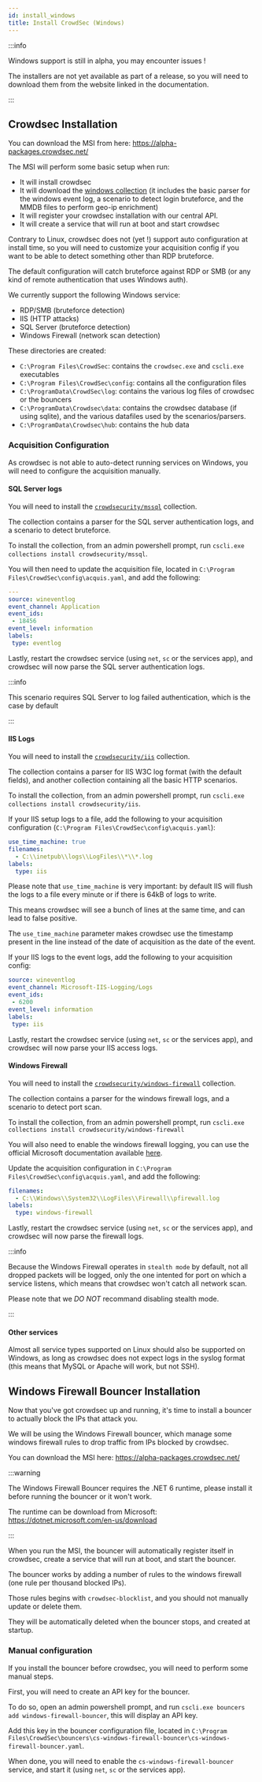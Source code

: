 ```yaml
---
id: install_windows
title: Install CrowdSec (Windows)
---
```



:::info

Windows support is still in alpha, you may encounter issues !

The installers are not yet available as part of a release, so you will need to download them from the website linked in the documentation.

:::

## Crowdsec Installation

You can download the MSI from here: https://alpha-packages.crowdsec.net/

The MSI will perform some basic setup when run:
 - It will install crowdsec
 - It will download the [windows collection](https://hub.crowdsec.net/author/crowdsecurity/collections/windows) (it includes the basic parser for the windows event log, a scenario to detect login bruteforce, and the MMDB files to perform geo-ip enrichment)
 - It will register your crowdsec installation with our central API.
 - It will create a service that will run at boot and start crowdsec

Contrary to Linux, crowdsec does not (yet !) support auto configuration at install time, so you will need to customize your acquisition config if you want to be able to detect something other than RDP bruteforce.

The default configuration will catch bruteforce against RDP or SMB (or any kind of remote authentication that uses Windows auth).

We currently support the following Windows service:
 - RDP/SMB (bruteforce detection)
 - IIS (HTTP attacks)
 - SQL Server (bruteforce detection)
 - Windows Firewall (network scan detection)

These directories are created:
 - `C:\Program Files\CrowdSec`: contains the `crowdsec.exe` and `cscli.exe` executables
 - `C:\Program Files\CrowdSec\config`: contains all the configuration files
 - `C:\ProgramData\CrowdSec\log`: contains the various log files of crowdsec or the bouncers
 - `C:\ProgramData\Crowdsec\data`: contains the crowdsec database (if using sqlite), and the various datafiles used by the scenarios/parsers.
 - `C:\ProgramData\Crowdsec\hub`: contains the hub data

### Acquisition Configuration

As crowdsec is not able to auto-detect running services on Windows, you will need to configure the acquisition manually.

#### SQL Server logs

You will need to install the [`crowdsecurity/mssql`](https://hub.crowdsec.net/author/crowdsecurity/collections/mssql) collection.

The collection contains a parser for the SQL server authentication logs, and a scenario to detect bruteforce.

To install the collection, from an admin powershell prompt, run `cscli.exe collections install crowdsecurity/mssql`.

You will then need to update the acquisition file, located in `C:\Program Files\CrowdSec\config\acquis.yaml`, and add the following:
```yaml
---
source: wineventlog
event_channel: Application
event_ids:
 - 18456
event_level: information
labels:
 type: eventlog
```

Lastly, restart the crowdsec service (using `net`, `sc` or the services app), and crowdsec will now parse the SQL server authentication logs.

:::info

This scenario requires SQL Server to log failed authentication, which is the case by default

:::

#### IIS Logs

You will need to install the [`crowdsecurity/iis`](https://hub.crowdsec.net/author/crowdsecurity/collections/iis) collection.

The collection contains a parser for IIS W3C log format (with the default fields), and another collection containing all the basic HTTP scenarios.

To install the collection, from an admin powershell prompt, run `cscli.exe collections install crowdsecurity/iis`.

If your IIS setup logs to a file, add the following to your acquisition configuration (`C:\Program Files\CrowdSec\config\acquis.yaml`):
```yaml
use_time_machine: true
filenames:
  - C:\\inetpub\\logs\\LogFiles\\*\\*.log
labels:
  type: iis
```

Please note that `use_time_machine` is very important: by default IIS will flush the logs to a file every minute or if there is 64kB of logs to write.

This means crowdsec will see a bunch of lines at the same time, and can lead to false positive.

The `use_time_machine` parameter makes crowdsec use the timestamp present in the line instead of the date of acquisition as the date of the event.

If your IIS logs to the event logs, add the following to your acquisition config:
```yaml
source: wineventlog
event_channel: Microsoft-IIS-Logging/Logs
event_ids:
 - 6200
event_level: information
labels:
 type: iis
```
Lastly, restart the crowdsec service (using `net`, `sc` or the services app), and crowdsec will now parse your IIS access logs.

#### Windows Firewall

You will need to install the [`crowdsecurity/windows-firewall`](https://hub.crowdsec.net/author/crowdsecurity/collections/windows-firewall) collection.

The collection contains a parser for the windows firewall logs, and a scenario to detect port scan.

To install the collection, from an admin powershell prompt, run  `cscli.exe collections install crowdsecurity/windows-firewall`

You will also need to enable the windows firewall logging, you can use the official Microsoft documentation available [here](https://docs.microsoft.com/en-us/windows/security/threat-protection/windows-firewall/configure-the-windows-firewall-log). 

Update the acquisition configuration in `C:\Program Files\CrowdSec\config\acquis.yaml`, and add the following:
```yaml
filenames:
  - C:\\Windows\\System32\\LogFiles\\Firewall\\pfirewall.log
labels:
  type: windows-firewall
```

Lastly, restart the crowdsec service (using `net`, `sc` or the services app), and crowdsec will now parse the firewall logs.

:::info

Because the Windows Firewall operates in `stealth mode` by default, not all dropped packets will be logged, only the one intented for port on which a service listens, which means that crowdsec won't catch all network scan.

Please note that we *DO NOT* recommand disabling stealth mode.

:::

#### Other services

Almost all service types supported on Linux should also be supported on Windows, as long as crowdsec does not expect logs in the syslog format (this means that MySQL or Apache will work, but not SSH).


## Windows Firewall Bouncer Installation

Now that you've got crowdsec up and running, it's time to install a bouncer to actually block the IPs that attack you.

We will be using the Windows Firewall bouncer, which manage some windows firewall rules to drop traffic from IPs blocked by crowdsec.

You can download the MSI here: https://alpha-packages.crowdsec.net/

:::warning

The Windows Firewall Bouncer requires the .NET 6 runtime, please install it before running the bouncer or it won't work.

The runtime can be download from Microsoft: https://dotnet.microsoft.com/en-us/download

:::

When you run the MSI, the bouncer will automatically register itself in crowdsec, create a service that will run at boot, and start the bouncer.

The bouncer works by adding a number of rules to the windows firewall (one rule per thousand blocked IPs).

Those rules begins with `crowdsec-blocklist`, and you should not manually update or delete them.

They will be automatically deleted when the bouncer stops, and created at startup.

### Manual configuration

If you install the bouncer before crowdsec, you will need to perform some manual steps.

First, you will need to create an API key for the bouncer.

To do so, open an admin powershell prompt, and run `cscli.exe bouncers add windows-firewall-bouncer`, this will display an API key.

Add this key in the bouncer configuration file, located in `C:\Program Files\CrowdSec\bouncers\cs-windows-firewall-bouncer\cs-windows-firewall-bouncer.yaml`.

When done, you will need to enable the `cs-windows-firewall-bouncer` service, and start it (using `net`, `sc` or the services app).